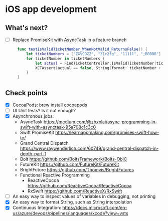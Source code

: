 # iOS app development

## What's next?
- [ ] Replace PromiseKit with AsyncTask in a feature branch
  ```swift
    func testIsValidTicketNumber_WhenNotValid_ReturnsFalse() {
        let ticketNumbers = ["ZXVCDZZ", "Z1c2fg", "11111", ";BBBBB"]
        for ticketNumber in ticketNumbers {
            let actual = FindTicketController.IsValidTicketNumber(ticketNumber)
            XCTAssert(actual == false, String(format: ticketNumber + " should not be valid."))
        }
    }
  ```

## Check points
- [x] CocoaPods: brew install cocoapods
- [ ] UI Unit tests? Is it not enough?
- [x] Asynchronous jobs:
  - AsyncTask https://medium.com/@zhxnlai/async-programming-in-swift-with-asynctask-95a708c1c3c0
  - Swift PromiseKit https://learnappmaking.com/promises-swift-how-to/
  - Grand Central Dispatch https://www.raywenderlich.com/60749/grand-central-dispatch-in-depth-part-1
  - Bolt https://github.com/BoltsFramework/Bolts-ObjC
  - FutureKit https://github.com/FutureKit/FutureKit
  - BrightFuture https://github.com/Thomvis/BrightFutures
  - Functional Reactive Programming
    * ReactiveCocoa https://github.com/ReactiveCocoa/ReactiveCocoa
    * RxSwift https://github.com/ReactiveX/RxSwift 
- [ ] An easy way to inspect values of variables in debugging, not printing
- [x] An easy way to format String, such as String interpolation
- [x] Continuous Integration: https://docs.microsoft.com/en-us/azure/devops/pipelines/languages/xcode?view=vsts
